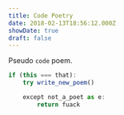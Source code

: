 ```yaml
---
title: Code Poetry
date: 2018-02-13T18:56:12.000Z
showDate: true
draft: false
---
```

Pseudo `code` poem.

```js
if (this === that):
    try write_new_poem()

    except not_a_poet as e:
        return fuack
```
